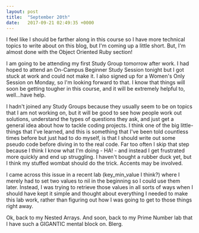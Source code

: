 ```yaml
---
layout: post
title:  "September 20th"
date:   2017-09-21 02:49:35 +0000
---
```


I feel like I should be farther along in this course so I have more technical topics to write about on this blog, but I'm coming up a little short. But, I'm almost done with the Object Oriented Ruby section! 

I am going to be attending my first Study Group tomorrow after work. I had hoped to attend an On-Campus Beginner Study Session tonight but I got stuck at work and could not make it. I also signed up for a Women's Only Session on Monday, so I'm looking forward to that. I know that things will soon be getting tougher in this course, and it will be extremely helpful to, well...have help. 

I hadn't joined any Study Groups because they usually seem to be on topics that I am not working on, but it will be good to see how people work out solutions, understand the types of questions they ask, and just get a general idea about how to tackle coding projects. I think one of the big little-things that I've learned, and this is something that I've been told countless times before but just had to do myself, is that I should write out some pseudo code before diving in to the real code. Far too often I skip that step because I think I know what I'm doing - HA! - and instead I get frustrated more quickly and end up struggling. I haven't bought a rubber duck yet, but I think my stuffed wombat should do the trick. Accents may be involved. 

I came across this issue in a recent lab (key_min_value I think?) where I merely had to set two values to nil in the beginning so I could use them later. Instead, I was trying to retrieve those values in all sorts of ways when I should have kept it simple and thought about everything I needed to make this lab work, rather than figuring out how I was going to get to those things right away. 

Ok, back to my Nested Arrays. And soon, back to my Prime Number lab that I have such a GIGANTIC mental block on. Blerg. 
